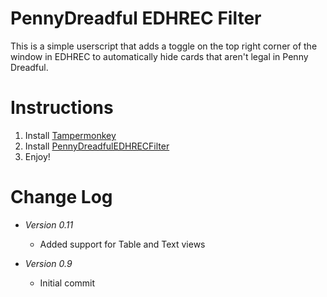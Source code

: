 # PennyDreadful EDHREC Filter
This is a simple userscript that adds a toggle on the top right corner of the window in EDHREC to automatically hide cards that aren't legal in Penny Dreadful.

# Instructions
1. Install [Tampermonkey](https://tampermonkey.net/)
2. Install [PennyDreadfulEDHRECFilter](https://github.com/zinnerzPT/PennyDreadfulEDHRECFilter/raw/main/PennyDreadfulEDHRECFilter.user.js)
3. Enjoy!

# Change Log
 * *Version 0.11*
     * Added support for Table and Text views

 * *Version 0.9*
     * Initial commit

